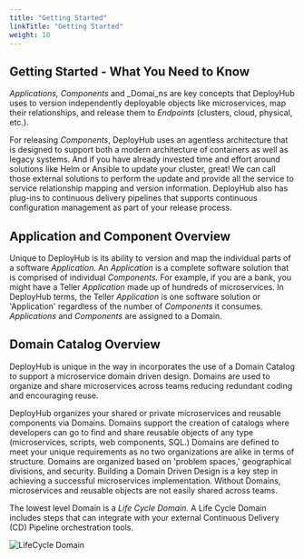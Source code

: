 ```yaml
---
title: "Getting Started"
linkTitle: "Getting Started"
weight: 10
---
```


## Getting Started - What You Need to Know

_Applications, Components_ and _Domai_ns are key concepts that DeployHub uses to version independently deployable objects like microservices, map their relationships, and release them to _Endpoints_ (clusters, cloud, physical, etc.).

For releasing _Components_, DeployHub uses an agentless architecture that is designed to support both a modern architecture of containers as well as legacy systems. And if you have already invested time and effort around solutions like Helm or Ansible to update your cluster, great! We can call those external solutions to perform the update and provide all the service to service relationship mapping and version information. DeployHub also has plug-ins to continuous delivery pipelines that supports continuous configuration management as part of your release process.

## Application and Component Overview

Unique to DeployHub is its ability to version and map the individual parts of a software _Application._ An _Application_ is a complete software solution that is comprised of individual _Components._ For example, if you are a bank, you might have a Teller _Application_ made up of hundreds of microservices. In DeployHub terms, the Teller _Application_ is one software solution or &#39;Application&#39; regardless of the number of _Components_ it consumes. _Applications_ and _Components_ are assigned to a Domain.

## Domain Catalog Overview

DeployHub is unique in the way in incorporates the use of a Domain Catalog to support a microservice domain driven design. Domains are used to organize and share microservices across teams reducing redundant coding and encouraging reuse.

DeployHub organizes your shared or private microservices and reusable components via Domains. Domains support the creation of catalogs where developers can go to find and share reusable objects of any type (microservices, scripts, web components, SQL.) Domains are defined to meet your unique requirements as no two organizations are alike in terms of structure. Domains are organized based on &#39;problem spaces,&#39; geographical divisions, and security. Building a Domain Driven Design is a key step in achieving a successful microservices implementation. Without Domains, microservices and reusable objects are not easily shared across teams.

The lowest level Domain is a _Life Cycle Domain._ A Life Cycle Domain includes steps that can integrate with your external Continuous Delivery (CD) Pipeline orchestration tools.

![LifeCycle Domain](RackMultipart20200511-4-q36m0e_html_a920de4b1ba0a194.png)
